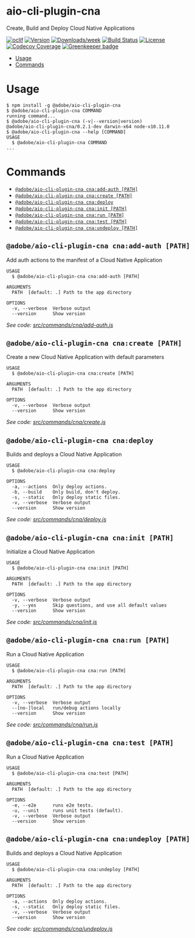 aio-cli-plugin-cna
==================

Create, Build and Deploy Cloud Native Applications

[![oclif](https://img.shields.io/badge/cli-oclif-brightgreen.svg)](https://oclif.io)
[![Version](https://img.shields.io/npm/v/aio-cli-plugin-cna.svg)](https://npmjs.org/package/@adobe/aio-cli-plugin-cna)
[![Downloads/week](https://img.shields.io/npm/dw/aio-cli-plugin-cna.svg)](https://npmjs.org/package/@adobe/aio-cli-plugin-cna)
[![Build Status](https://travis-ci.org/adobe/aio-cli-plugin-cna.svg?branch=master)](https://travis-ci.org/adobe/aio-cli-plugin-cna)
[![License](https://img.shields.io/badge/License-Apache%202.0-blue.svg)](https://opensource.org/licenses/Apache-2.0)
[![Codecov Coverage](https://img.shields.io/codecov/c/github/adobe/aio-cli-plugin-cna/master.svg?style=flat-square)](https://codecov.io/gh/adobe/aio-cli-plugin-cna/) 
[![Greenkeeper badge](https://badges.greenkeeper.io/adobe/aio-cli-plugin-cna.svg)](https://greenkeeper.io/)

<!-- toc -->
* [Usage](#usage)
* [Commands](#commands)
<!-- tocstop -->
# Usage
<!-- usage -->
```sh-session
$ npm install -g @adobe/aio-cli-plugin-cna
$ @adobe/aio-cli-plugin-cna COMMAND
running command...
$ @adobe/aio-cli-plugin-cna (-v|--version|version)
@adobe/aio-cli-plugin-cna/0.2.1-dev darwin-x64 node-v10.11.0
$ @adobe/aio-cli-plugin-cna --help [COMMAND]
USAGE
  $ @adobe/aio-cli-plugin-cna COMMAND
...
```
<!-- usagestop -->
# Commands
<!-- commands -->
* [`@adobe/aio-cli-plugin-cna cna:add-auth [PATH]`](#adobeaio-cli-plugin-cna-cnaadd-auth-path)
* [`@adobe/aio-cli-plugin-cna cna:create [PATH]`](#adobeaio-cli-plugin-cna-cnacreate-path)
* [`@adobe/aio-cli-plugin-cna cna:deploy`](#adobeaio-cli-plugin-cna-cnadeploy)
* [`@adobe/aio-cli-plugin-cna cna:init [PATH]`](#adobeaio-cli-plugin-cna-cnainit-path)
* [`@adobe/aio-cli-plugin-cna cna:run [PATH]`](#adobeaio-cli-plugin-cna-cnarun-path)
* [`@adobe/aio-cli-plugin-cna cna:test [PATH]`](#adobeaio-cli-plugin-cna-cnatest-path)
* [`@adobe/aio-cli-plugin-cna cna:undeploy [PATH]`](#adobeaio-cli-plugin-cna-cnaundeploy-path)

## `@adobe/aio-cli-plugin-cna cna:add-auth [PATH]`

Add auth actions to the manifest of a Cloud Native Application

```
USAGE
  $ @adobe/aio-cli-plugin-cna cna:add-auth [PATH]

ARGUMENTS
  PATH  [default: .] Path to the app directory

OPTIONS
  -v, --verbose  Verbose output
  --version      Show version
```

_See code: [src/commands/cna/add-auth.js](https://github.com/adobe/aio-cli-plugin-cna/blob/v0.2.1-dev/src/commands/cna/add-auth.js)_

## `@adobe/aio-cli-plugin-cna cna:create [PATH]`

Create a new Cloud Native Application with default parameters

```
USAGE
  $ @adobe/aio-cli-plugin-cna cna:create [PATH]

ARGUMENTS
  PATH  [default: .] Path to the app directory

OPTIONS
  -v, --verbose  Verbose output
  --version      Show version
```

_See code: [src/commands/cna/create.js](https://github.com/adobe/aio-cli-plugin-cna/blob/v0.2.1-dev/src/commands/cna/create.js)_

## `@adobe/aio-cli-plugin-cna cna:deploy`

Builds and deploys a Cloud Native Application

```
USAGE
  $ @adobe/aio-cli-plugin-cna cna:deploy

OPTIONS
  -a, --actions  Only deploy actions.
  -b, --build    Only build, don't deploy.
  -s, --static   Only deploy static files.
  -v, --verbose  Verbose output
  --version      Show version
```

_See code: [src/commands/cna/deploy.js](https://github.com/adobe/aio-cli-plugin-cna/blob/v0.2.1-dev/src/commands/cna/deploy.js)_

## `@adobe/aio-cli-plugin-cna cna:init [PATH]`

Initialize a Cloud Native Application

```
USAGE
  $ @adobe/aio-cli-plugin-cna cna:init [PATH]

ARGUMENTS
  PATH  [default: .] Path to the app directory

OPTIONS
  -v, --verbose  Verbose output
  -y, --yes      Skip questions, and use all default values
  --version      Show version
```

_See code: [src/commands/cna/init.js](https://github.com/adobe/aio-cli-plugin-cna/blob/v0.2.1-dev/src/commands/cna/init.js)_

## `@adobe/aio-cli-plugin-cna cna:run [PATH]`

Run a Cloud Native Application

```
USAGE
  $ @adobe/aio-cli-plugin-cna cna:run [PATH]

ARGUMENTS
  PATH  [default: .] Path to the app directory

OPTIONS
  -v, --verbose  Verbose output
  --[no-]local   run/debug actions locally
  --version      Show version
```

_See code: [src/commands/cna/run.js](https://github.com/adobe/aio-cli-plugin-cna/blob/v0.2.1-dev/src/commands/cna/run.js)_

## `@adobe/aio-cli-plugin-cna cna:test [PATH]`

Run a Cloud Native Application

```
USAGE
  $ @adobe/aio-cli-plugin-cna cna:test [PATH]

ARGUMENTS
  PATH  [default: .] Path to the app directory

OPTIONS
  -e, --e2e      runs e2e tests.
  -u, --unit     runs unit tests (default).
  -v, --verbose  Verbose output
  --version      Show version
```

## `@adobe/aio-cli-plugin-cna cna:undeploy [PATH]`

Builds and deploys a Cloud Native Application

```
USAGE
  $ @adobe/aio-cli-plugin-cna cna:undeploy [PATH]

ARGUMENTS
  PATH  [default: .] Path to the app directory

OPTIONS
  -a, --actions  Only deploy actions.
  -s, --static   Only deploy static files.
  -v, --verbose  Verbose output
  --version      Show version
```

_See code: [src/commands/cna/undeploy.js](https://github.com/adobe/aio-cli-plugin-cna/blob/v0.2.1-dev/src/commands/cna/undeploy.js)_
<!-- commandsstop -->
